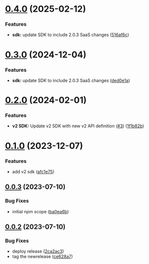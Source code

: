 # [0.4.0](https://github.com/IBM/watsonxdata-node-sdk/compare/v0.3.0...v0.4.0) (2025-02-12)


### Features

* **sdk:** update SDK to include 2.0.3 SaaS changes ([516af6c](https://github.com/IBM/watsonxdata-node-sdk/commit/516af6cae2e7eaccdf142266e564db354cf10df5))

# [0.3.0](https://github.com/IBM/watsonxdata-node-sdk/compare/v0.2.0...v0.3.0) (2024-12-04)


### Features

* **sdk:** update SDK to include 2.0.3 SaaS changes ([ded0e1a](https://github.com/IBM/watsonxdata-node-sdk/commit/ded0e1ae4b761e0fbfa7f90899d2d55aa1a6c54a))

# [0.2.0](https://github.com/IBM/watsonxdata-node-sdk/compare/v0.1.0...v0.2.0) (2024-02-01)


### Features

* **v2 SDK:** Update v2 SDK with new v2 API definition ([#3](https://github.com/IBM/watsonxdata-node-sdk/issues/3)) ([1f1b82b](https://github.com/IBM/watsonxdata-node-sdk/commit/1f1b82bf7a202eef91f535256d16db8758bcecee))

# [0.1.0](https://github.com/IBM/watsonxdata-node-sdk/compare/v0.0.3...v0.1.0) (2023-12-07)


### Features

* add v2 sdk ([afc1e75](https://github.com/IBM/watsonxdata-node-sdk/commit/afc1e756588b1203120a56ef56e4810207af8fe5))

## [0.0.3](https://github.com/IBM/watsonxdata-node-sdk/compare/v0.0.2...v0.0.3) (2023-07-10)


### Bug Fixes

* initial npm scope ([ba0ea6b](https://github.com/IBM/watsonxdata-node-sdk/commit/ba0ea6bb3b021e1874a4e631863b794cc26b7ced))

## [0.0.2](https://github.com/IBM/watsonxdata-node-sdk/compare/v0.0.1...v0.0.2) (2023-07-10)


### Bug Fixes

* deploy release ([2ca2ac3](https://github.com/IBM/watsonxdata-node-sdk/commit/2ca2ac3543d8105a942e493e747aaa1490e1e977))
* tag the newrelease ([ce628a7](https://github.com/IBM/watsonxdata-node-sdk/commit/ce628a7c1bb0c6899e77b696284c549e2328bb12))
